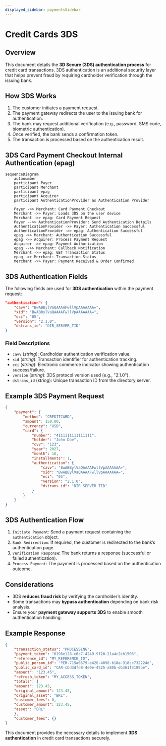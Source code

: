 ```yaml
---
displayed_sidebar: paymentsSidebar
---
```


# Credit Cards 3DS

## Overview

This document details the **3D Secure (3DS) authentication process** for credit card transactions. 3DS authentication is an additional security layer that helps prevent fraud by requiring cardholder verification through the issuing bank.

## How 3DS Works

1. The customer initiates a payment request.
2. The payment gateway redirects the user to the issuing bank for authentication.
3. The bank may request additional verification (e.g., password, SMS code, biometric authentication).
4. Once verified, the bank sends a confirmation token.
5. The transaction is processed based on the authentication result.

## 3DS Card Payment Checkout Internal Authentication (epag)

```mermaid
sequenceDiagram
    autonumber
    participant Payer
    participant Merchant
    participant epag
    participant Acquirer
    participant AuthenticationProvider as Authentication Provider

    Payer ->> Merchant: Card Payment Checkout
    Merchant ->> Payer: Loads 3DS on the user device
    Merchant ->> epag: Card Payment Request
    Payer -->> AuthenticationProvider: Send Authentication Details
    AuthenticationProvider ->> Payer: Authentication Successful
    AuthenticationProvider ->> epag: Authentication Successful
    epag ->> Merchant: Authentication Successful
    epag ->> Acquirer: Process Payment Request
    Acquirer ->> epag: Payment Authorization
    epag -->> Merchant: Callback Notification
    Merchant ->> epag: GET Transaction Status
    epag ->> Merchant: Transaction Status
    Merchant ->> Payer: Payment Received & Order Confirmed
```

## 3DS Authentication Fields

The following fields are used for **3DS authentication** within the payment request:

```json
"authentication": {
    "cavv": "BwABBylVaQAAAAFwllVpAAAAAAA=",
    "xid": "BwABBylVaQAAAAFwllVpAAAAAAA=",
    "eci": "05",
    "version": "2.1.0",
    "dstrans_id": "DIR_SERVER_TID"
}
```

### Field Descriptions

- `cavv` (*string*): Cardholder authentication verification value.
- `xid` (*string*): Transaction identifier for authentication tracking.
- `eci` (*string*): Electronic commerce indicator showing authentication success/failure.
- `version` (*string*): 3DS protocol version used (e.g., "2.1.0").
- `dstrans_id` (*string*): Unique transaction ID from the directory server.

## Example 3DS Payment Request

```json
{
    "payment": {
        "method": "CREDITCARD",
        "amount": 150.00,
        "currency": "USD",
        "card": {
            "number": "4111111111111111",
            "holder": "John Doe",
            "cvv": "123",
            "year": 2027,
            "month": 10,
            "installments": 1,
            "authentication": {
                "cavv": "BwABBylVaQAAAAFwllVpAAAAAAA=",
                "xid": "BwABBylVaQAAAAFwllVpAAAAAAA=",
                "eci": "05",
                "version": "2.1.0",
                "dstrans_id": "DIR_SERVER_TID"
            }
        }
    }
}
```

## 3DS Authentication Flow

1. `Initiate Payment`: Send a payment request containing the `authentication` object.
2. `Bank Redirection`: If required, the customer is redirected to the bank’s authentication page.
3. `Verification Response`: The bank returns a response (successful or failed authentication).
4. `Process Payment`: The payment is processed based on the authentication outcome.

## Considerations

- 3DS **reduces fraud risk** by verifying the cardholder’s identity.
- Some transactions may **bypass authentication** depending on bank risk analysis.
- Ensure your **payment gateway supports 3DS** to enable smooth authentication handling.

## Example Response

```json
{
    "transaction_status": "PROCESSING",
    "payment_token": "0196e128-c6c7-4249-9f20-21a4c2eb1506",
    "reference_id": "MY_REFERENCE_ID",
    "public_person_id": "PER-715a6579-e420-4098-b18a-918cc732224d",
    "public_card_id": "CAR-cbd3dfd8-4e0e-4525-a80b-db361f3189be",
    "amount": "123.45",
    "refresh_token": "MY_ACCESS_TOKEN",
    "totals": {
    "amount": 123.45,
    "original_amount": 123.45,
    "original_asset": "BRL",
    "customer_fees": 0,
    "customer_amount": 123.45,
    "asset": "BRL"
    },
    "customer_fees": {}
}
```

This document provides the necessary details to implement **3DS authentication** in credit card transactions securely.

